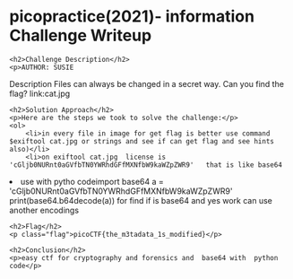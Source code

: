<!DOCTYPE html>
<html>
<head>
    
</head>
<body>
    <h1>picopractice(2021)- information Challenge Writeup</h1>

    <h2>Challenge Description</h2>
    <p>AUTHOR: SUSIE

Description
Files can always be changed in a secret way. Can you find the flag? link:cat.jpg
</p>

    <h2>Solution Approach</h2>
    <p>Here are the steps we took to solve the challenge:</p>
    <ol>
        <li>in every file in image for get flag is better use command $exiftool cat.jpg or strings and see if can get flag and see hints also)</li>
        <li>on exiftool cat.jpg  license is 'cGljb0NURnt0aGVfbTN0YWRhdGFfMXNfbW9kaWZpZWR9'   that is like base64
<li>use with pytho codeimport base64
a = 'cGljb0NURnt0aGVfbTN0YWRhdGFfMXNfbW9kaWZpZWR9'
print(base64.b64decode(a)) for find if is base64 and yes work can use another encodings
    </ol>

    <h2>Flag</h2>
    <p class="flag">picoCTF{the_m3tadata_1s_modified}</p>

    <h2>Conclusion</h2>
    <p>easy ctf for cryptography and forensics and  base64 with  python code</p>
</body>
</html>
